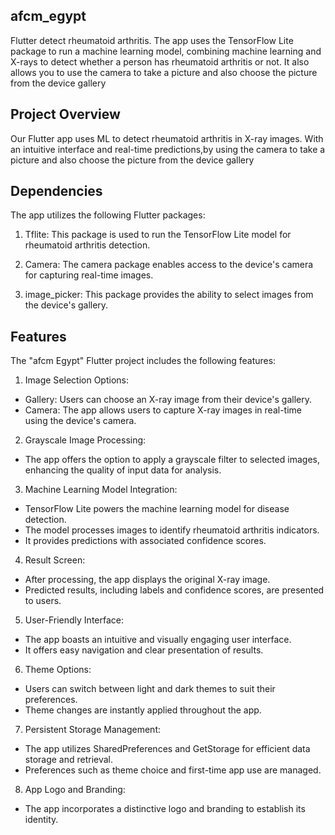 ## afcm_egypt
Flutter detect rheumatoid arthritis. The app uses the TensorFlow Lite package to run a machine learning model, combining machine learning and X-rays to detect whether a person has rheumatoid arthritis or not. It also allows you to use the camera to take a picture and also choose the picture from the device gallery

## Project Overview
Our Flutter app uses ML to detect rheumatoid arthritis in X-ray images. With an intuitive interface and real-time predictions,by using the camera to take a picture and also choose the picture from the device gallery


## Dependencies
The app utilizes the following Flutter packages:

1. Tflite: This package is used to run the TensorFlow Lite model for rheumatoid arthritis detection.

2. Camera: The camera package enables access to the device's camera for capturing real-time images.

3. image_picker: This package provides the ability to select images from the device's gallery.


## Features
The "afcm Egypt" Flutter project includes the following features:

1. Image Selection Options:
 - Gallery: Users can choose an X-ray image from their device's gallery.
 - Camera: The app allows users to capture X-ray images in real-time using the device's camera.

2. Grayscale Image Processing:
 - The app offers the option to apply a grayscale filter to selected images, enhancing the quality of input data for analysis.

3. Machine Learning Model Integration:
 - TensorFlow Lite powers the machine learning model for disease detection.
 - The model processes images to identify rheumatoid arthritis indicators.
 - It provides predictions with associated confidence scores.

4. Result Screen:
 - After processing, the app displays the original X-ray image.
 - Predicted results, including labels and confidence scores, are presented to users.

5. User-Friendly Interface:
 - The app boasts an intuitive and visually engaging user interface.
 - It offers easy navigation and clear presentation of results.

6. Theme Options:
 - Users can switch between light and dark themes to suit their preferences.
 - Theme changes are instantly applied throughout the app.

7. Persistent Storage Management:
 - The app utilizes SharedPreferences and GetStorage for efficient data storage and retrieval.
 - Preferences such as theme choice and first-time app use are managed.

8. App Logo and Branding:
 - The app incorporates a distinctive logo and branding to establish its identity.



